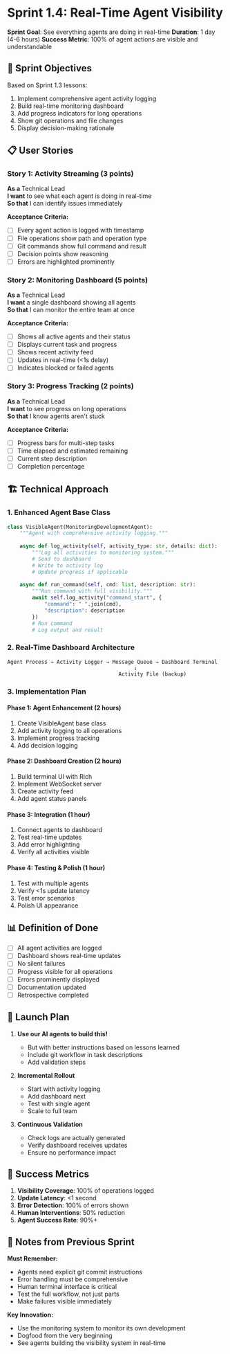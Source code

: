 # Sprint 1.4: Real-Time Agent Visibility

**Sprint Goal**: See everything agents are doing in real-time
**Duration**: 1 day (4-6 hours)
**Success Metric**: 100% of agent actions are visible and understandable

## 🎯 Sprint Objectives

Based on Sprint 1.3 lessons:
1. Implement comprehensive agent activity logging
2. Build real-time monitoring dashboard
3. Add progress indicators for long operations
4. Show git operations and file changes
5. Display decision-making rationale

## 📋 User Stories

### Story 1: Activity Streaming (3 points)
**As a** Technical Lead  
**I want** to see what each agent is doing in real-time  
**So that** I can identify issues immediately

**Acceptance Criteria:**
- [ ] Every agent action is logged with timestamp
- [ ] File operations show path and operation type
- [ ] Git commands show full command and result
- [ ] Decision points show reasoning
- [ ] Errors are highlighted prominently

### Story 2: Monitoring Dashboard (5 points)
**As a** Technical Lead  
**I want** a single dashboard showing all agents  
**So that** I can monitor the entire team at once

**Acceptance Criteria:**
- [ ] Shows all active agents and their status
- [ ] Displays current task and progress
- [ ] Shows recent activity feed
- [ ] Updates in real-time (<1s delay)
- [ ] Indicates blocked or failed agents

### Story 3: Progress Tracking (2 points)
**As a** Technical Lead  
**I want** to see progress on long operations  
**So that** I know agents aren't stuck

**Acceptance Criteria:**
- [ ] Progress bars for multi-step tasks
- [ ] Time elapsed and estimated remaining
- [ ] Current step description
- [ ] Completion percentage

## 🏗️ Technical Approach

### 1. Enhanced Agent Base Class
```python
class VisibleAgent(MonitoringDevelopmentAgent):
    """Agent with comprehensive activity logging."""
    
    async def log_activity(self, activity_type: str, details: dict):
        """Log all activities to monitoring system."""
        # Send to dashboard
        # Write to activity log
        # Update progress if applicable
    
    async def run_command(self, cmd: list, description: str):
        """Run command with full visibility."""
        await self.log_activity("command_start", {
            "command": " ".join(cmd),
            "description": description
        })
        # Run command
        # Log output and result
```

### 2. Real-Time Dashboard Architecture
```
Agent Process → Activity Logger → Message Queue → Dashboard Terminal
                                         ↓
                                    Activity File (backup)
```

### 3. Implementation Plan

#### Phase 1: Agent Enhancement (2 hours)
1. Create VisibleAgent base class
2. Add activity logging to all operations
3. Implement progress tracking
4. Add decision logging

#### Phase 2: Dashboard Creation (2 hours)
1. Build terminal UI with Rich
2. Implement WebSocket server
3. Create activity feed
4. Add agent status panels

#### Phase 3: Integration (1 hour)
1. Connect agents to dashboard
2. Test real-time updates
3. Add error highlighting
4. Verify all activities visible

#### Phase 4: Testing & Polish (1 hour)
1. Test with multiple agents
2. Verify <1s update latency
3. Test error scenarios
4. Polish UI appearance

## 📊 Definition of Done

- [ ] All agent activities are logged
- [ ] Dashboard shows real-time updates
- [ ] No silent failures
- [ ] Progress visible for all operations
- [ ] Errors prominently displayed
- [ ] Documentation updated
- [ ] Retrospective completed

## 🚀 Launch Plan

1. **Use our AI agents to build this!**
   - But with better instructions based on lessons learned
   - Include git workflow in task descriptions
   - Add validation steps

2. **Incremental Rollout**
   - Start with activity logging
   - Add dashboard next
   - Test with single agent
   - Scale to full team

3. **Continuous Validation**
   - Check logs are actually generated
   - Verify dashboard receives updates
   - Ensure no performance impact

## 🎯 Success Metrics

1. **Visibility Coverage**: 100% of operations logged
2. **Update Latency**: <1 second
3. **Error Detection**: 100% of errors shown
4. **Human Interventions**: 50% reduction
5. **Agent Success Rate**: 90%+

## 📝 Notes from Previous Sprint

**Must Remember:**
- Agents need explicit git commit instructions
- Error handling must be comprehensive
- Human terminal interface is critical
- Test the full workflow, not just parts
- Make failures visible immediately

**Key Innovation:**
- Use the monitoring system to monitor its own development
- Dogfood from the very beginning
- See agents building the visibility system in real-time